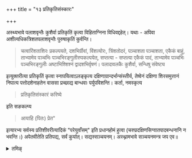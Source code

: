 +++
title = "१३ प्रतिकृतिसंस्कारः"

+++

अस्थ्यभावे पलाशवृन्तैः कुशैर्वा प्रतिकृतिं कृत्वा विहिताग्निना विधिवद्दहेत्। यथाः - अपिवा अशीत्यधिकत्रिशतपलाशवृन्तैः पुरुषाकृतिं कुर्वन्ति। 

> चत्वारिंशताशिरः प्रकल्पयते, दशभिर्ग्रीवां, विंशत्योरः, त्रिंशतोदरं, पञ्चाशता पञ्चाशता, एकैकं बाहुं, ताभ्यामेव पञ्चभिः पञ्चभिरङ्गुलीरुपकल्पयेत्, सप्तत्या - सप्तत्या एकैकं पादं, ताभ्यामेव पञ्चभिः पञ्चभिरङ्गुलीः अष्टाभिश्शिश्नं द्वादशभिर्वृषणं। पलादावलकैः कुशैर्वा, सन्धिषु संवेष्ट्य

इत्युक्तरीत्या प्रतिकृतिं कृत्वा स्नापयित्वाऽलङ्कृत्य दक्षिणाग्रान्दर्भान्संस्तीर्य, तेष्वेनं दक्षिणा शिरसमुत्तानं निपात्य पत्तोदशेनाहतेन वाससा प्रच्छाद्य बान्धवाः पर्युपविशन्ति। कर्ता, नमस्कृत्य 

> प्रतिकृतिसंस्कारं करिष्ये

इति सङकल्प्य 

> आयाहि (पितः) प्रेत" 

इत्यारभ्य सर्वस्य प्रतिशीवरीत्यादिकं "परेयुवाँसम्" इति प्रधानहोमं हुत्वा (चरुप्रदक्षिणसिग्वातपादबन्धनानि न भवन्ति।) अपेतवीतेति प्रतिपद्य, सर्वं कुर्यात्। सद्यस्सञ्चयनम्। अस्थ्नामभावे सञ्चयनमन्त्र जप एव॥

<details><summary>तमिऴ्</summary>

அனுஸரித்து இதர அஸ்திகளாலும் புருஷாக்ருதியைச் செய்து விஹிதமான அக்நியைக் கொண்டு தஹநம் செய்ய வேண்டும். "ஆயாஹி பித: ப்ரேத" என்று ப்ரதிக்ருதியில் ஆவாஹநம் செய்து பித்ருமேத ஸம்ஸ்காரத்தை முறைப்படி செய்ய வேண்டும். சரு - ப்ரதக்ஷிணா ப்ரதக்ஷிண ஸிக்வாதம், பாதபந்தநம் இவைகள் கிடையாது. அபிப்பிராயம் மைநமக்நே மந்திரத்தினாலேயே தஹநம் என்று. சிலர் அஸ்மாத்த்வமஸி என்கிற புநர் தஹந மந்திரத்தினால்தான் தஹநம் செய்ய வேண்டும் என்று அபிப்பிராயப்படுகிறார்கள். ஸத்ய: ஸஞ்சயநம். சிலரின்

## 13 பிரதிகிருதி ஸம்ஸ்காரம்

அஸ்தி கிடைக்கப் பெறாத விஷயத்தில் பலாச விருந்தங்களாலோ தர்ப்பங்களாலோ பிரதிகிருதியைச் செய்து விஹிதமானஅக்நியைக் கொண்டு சாஸ்திரப்படி தஹநம் செய்ய

</details>